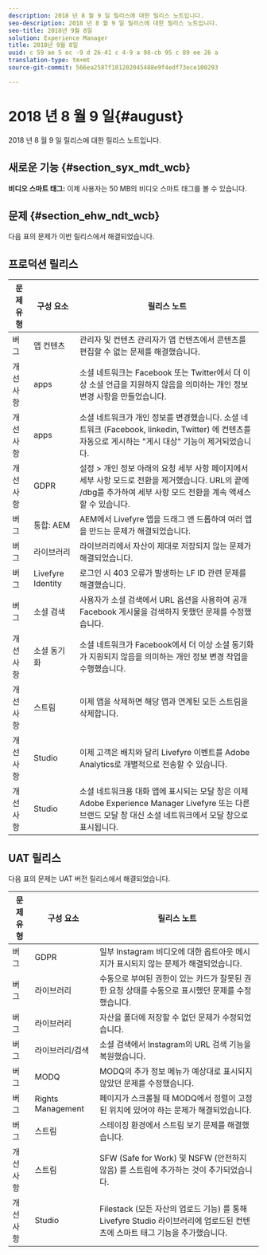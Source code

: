 ```yaml
---
description: 2018 년 8 월 9 일 릴리스에 대한 릴리스 노트입니다.
seo-description: 2018 년 8 월 9 일 릴리스에 대한 릴리스 노트입니다.
seo-title: 2018년 9월 8일
solution: Experience Manager
title: 2018년 9월 8일
uuid: c 59 ae 5 ec -9 d 26-41 c 4-9 a 98-cb 95 c 89 ee 26 a
translation-type: tm+mt
source-git-commit: 566ea2587f101202045488e9f4edf73ece100293

---
```



# 2018 년 8 월 9 일{#august}

2018 년 8 월 9 일 릴리스에 대한 릴리스 노트입니다.

## 새로운 기능 {#section_syx_mdt_wcb}

**비디오 스마트 태그:** 이제 사용자는 50 MB의 비디오 스마트 태그를 볼 수 있습니다.

## 문제 {#section_ehw_ndt_wcb}

다음 표의 문제가 이번 릴리스에서 해결되었습니다.

## 프로덕션 릴리스

| **문제 유형** | **구성 요소** | **릴리스 노트** |
|---|---|---|
| 버그 | 앱 컨텐츠 | 관리자 및 컨텐츠 관리자가 앱 컨텐츠에서 콘텐츠를 편집할 수 없는 문제를 해결했습니다. |
| 개선 사항 | apps | 소셜 네트워크는 Facebook 또는 Twitter에서 더 이상 소셜 언급을 지원하지 않음을 의미하는 개인 정보 변경 사항을 만들었습니다. |
| 개선 사항 | apps | 소셜 네트워크가 개인 정보를 변경했습니다. 소셜 네트워크 (Facebook, linkedin, Twitter) 에 컨텐츠를 자동으로 게시하는 "게시 대상" 기능이 제거되었습니다. |
| 개선 사항 | GDPR | 설정 > 개인 정보 아래의 요청 세부 사항 페이지에서 세부 사항 모드로 전환을 제거했습니다. URL의 끝에 /dbg를 추가하여 세부 사항 모드 전환을 계속 액세스할 수 있습니다. |
| 버그 | 통합: AEM | AEM에서 Livefyre 앱을 드래그 앤 드롭하여 여러 앱을 만드는 문제가 해결되었습니다. |
| 버그 | 라이브러리 | 라이브러리에서 자산이 제대로 저장되지 않는 문제가 해결되었습니다. |
| 버그 | Livefyre Identity | 로그인 시 403 오류가 발생하는 LF ID 관련 문제를 해결했습니다. |
| 버그 | 소셜 검색 | 사용자가 소셜 검색에서 URL 옵션을 사용하여 공개 Facebook 게시물을 검색하지 못했던 문제를 수정했습니다. |
| 개선 사항 | 소셜 동기화 | 소셜 네트워크가 Facebook에서 더 이상 소셜 동기화가 지원되지 않음을 의미하는 개인 정보 변경 작업을 수행했습니다. |
| 개선 사항 | 스트림 | 이제 앱을 삭제하면 해당 앱과 연계된 모든 스트림을 삭제합니다. |
| 개선 사항 | Studio | 이제 고객은 배치와 달리 Livefyre 이벤트를 Adobe Analytics로 개별적으로 전송할 수 있습니다. |
| 개선 사항 | Studio | 소셜 네트워크용 대화 앱에 표시되는 모달 창은 이제 Adobe Experience Manager Livefyre 또는 다른 브랜드 모달 창 대신 소셜 네트워크에서 모달 창으로 표시됩니다. |

## UAT 릴리스

다음 표의 문제는 UAT 버전 릴리스에서 해결되었습니다.

| **문제 유형** | **구성 요소** | **릴리스 노트** |
|---|---|---|
| 버그 | GDPR | 일부 Instagram 비디오에 대한 옵트아웃 메시지가 표시되지 않는 문제가 해결되었습니다. |
| 버그 | 라이브러리 | 수동으로 부여된 권한이 있는 카드가 잘못된 권한 요청 상태를 수동으로 표시했던 문제를 수정했습니다. |
| 버그 | 라이브러리 | 자산을 폴더에 저장할 수 없던 문제가 수정되었습니다. |
| 버그 | 라이브러리/검색 | 소셜 검색에서 Instagram의 URL 검색 기능을 복원했습니다. |
| 버그 | MODQ | MODQ의 추가 정보 메뉴가 예상대로 표시되지 않았던 문제를 수정했습니다. |
| 버그 | Rights Management | 페이지가 스크롤될 때 MODQ에서 정렬이 고정된 위치에 있어야 하는 문제가 해결되었습니다. |
| 버그 | 스트림 | 스테이징 환경에서 스트림 보기 문제를 해결했습니다. |
| 개선 사항 | 스트림 | SFW (Safe for Work) 및 NSFW (안전하지 않음) 를 스트림에 추가하는 것이 추가되었습니다. |
| 개선 사항 | Studio | Filestack (모든 자산의 업로드 기능) 를 통해 Livefyre Studio 라이브러리에 업로드된 컨텐츠에 스마트 태그 기능을 추가했습니다. |

